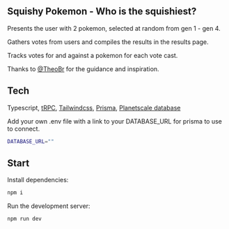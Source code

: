 ## Squishy Pokemon - Who is the squishiest?

Presents the user with 2 pokemon, selected at random from gen 1 - gen 4.

Gathers votes from users and compiles the results in the results page.

Tracks votes for and against a pokemon for each vote cast.

Thanks to [@TheoBr](https://github.com/TheoBr "Github - TheoBr") for the guidance and inspiration.

## Tech

Typescript, [tRPC](https://trpc.io/), [Tailwindcss](https://tailwindcss.com/docs/installation), [Prisma](https://www.prisma.io/), [Planetscale database](https://planetscale.com/)


Add your own .env file with a link to your DATABASE_URL for prisma to use to connect.
```bash
DATABASE_URL=""
```


## Start

Install dependencies:

```bash
npm i
```

Run the development server:

```bash
npm run dev
```
